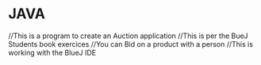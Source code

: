 # JAVA
//This is a program to create an Auction application
//This is per the BueJ Students book exercices 
//You can Bid on a product with a person
//This is working with the BlueJ IDE
